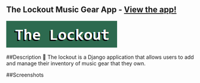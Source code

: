 ## The Lockout Music Gear App - [View the app!](https://the-lockout-495998d8d4a1.herokuapp.com/)
![The Lockout Logo](./images/thelockout.png)


##Description 🥁
The lockout is a Django application that allows users to add and manage their inventory of music gear that they own. 

##Screenshots